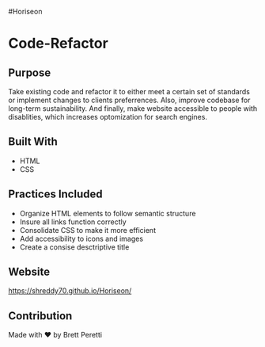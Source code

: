 #Horiseon

# Code-Refactor

## Purpose
Take existing code and refactor it to either meet a certain set of standards or implement changes to clients preferrences. Also, improve codebase for long-term sustainability. And finally, make website accessible to people with disablities, which increases optomization for search engines.

## Built With
- HTML
- CSS

## Practices Included
- Organize HTML elements to follow semantic structure
- Insure all links function correctly
- Consolidate CSS to make it more efficient
- Add accessibility to icons and images
- Create a consise desctriptive title

## Website
https://shreddy70.github.io/Horiseon/

## Contribution
Made with ❤️ by Brett Peretti


